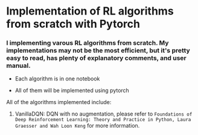 # Implementation of RL algorithms from scratch with Pytorch

### I implementing varous RL algorithms from scratch. My implementations may not be the most efficient, but it's pretty easy to read, has plenty of explanatory comments, and user manual. 

* Each algorithm is in one notebook

* All of them will be implemented using pytorch

All of the algorithms implemented include:

1. VanillaDQN: DQN with no augmentation, please refer to `Foundations of Deep Reinforcement Learning: Theory and Practice in Python, Laura Graesser and Wah Loon Keng` for more information.
